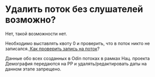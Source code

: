 # Удалить поток без слушателей возможно?

Нет, такой возможности нет.&#x20;

Необходимо  выставлять квоту 0 и проверить, что в поток никто не записался.[ Как проверить запись на поток](kak-proverit-zapis-na-potok.md)?

Данные обо всех созданных в Odin потоках в рамках Нац. проекта Демография передаются на РР и удалять/редактировать даты на данном этапе запрещено.
